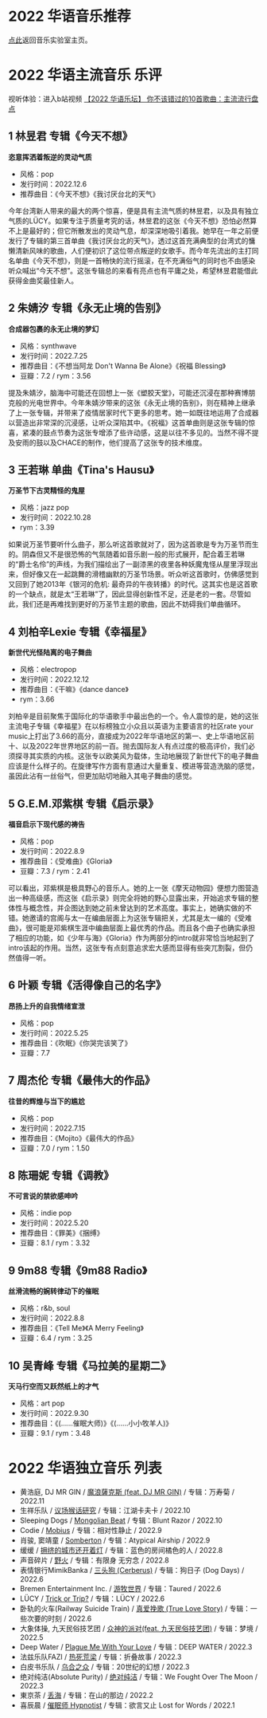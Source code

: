 # 2022 华语音乐推荐

[点此](https://lambdacdm.github.io/Music-Laboratory/)返回音乐实验室主页。

# 2022 华语主流音乐 乐评

视听体验：进入b站视频 [【2022 华语乐坛】 你不该错过的10首歌曲：主流流行盘点](https://www.bilibili.com/video/BV1dM41167xJ/)

## 1 林昱君 专辑《今天不想》
**恣意挥洒着叛逆的灵动气质**

* 风格：pop
* 发行时间：2022.12.6
* 推荐曲目：《今天不想》《我讨厌台北的天气》

今年台湾新人带来的最大的两个惊喜，便是具有主流气质的林昱君，以及具有独立气质的LÜCY。如果专注于质量考究的话，林昱君的这张《今天不想》恐怕必然算不上是最好的；但它所散发出的灵动气息，却深深地吸引着我。她早在一年之前便发行了专辑的第三首单曲《我讨厌台北的天气》，透过这首充满典型的台湾式的慵懒清新风味的歌曲，人们便初识了这位带点叛逆的女歌手。而今年先流出的主打同名单曲《今天不想》，则是一首畅快的流行摇滚，在不充满俗气的同时也不由感染听众喊出“今天不想”。这张专辑总的来看有亮点也有平庸之处，希望林昱君能借此获得金曲奖最佳新人。

## 2 朱婧汐 专辑《永无止境的告别》
**合成器包裹的永无止境的梦幻**

* 风格：synthwave
* 发行时间：2022.7.25
* 推荐曲目：《不想当阿龙 Don't Wanna Be Alone》《祝福 Blessing》
* 豆瓣：7.2 / rym：3.56

提及朱婧汐，脑海中可能还在回想上一张《塑胶天堂》，可能还沉浸在那种赛博朋克般的光电世界中。今年朱婧汐带来的这张《永无止境的告别》，则在精神上继承了上一张专辑，并带来了疫情居家时代下更多的思考。她一如既往地运用了合成器以营造出非常深的沉浸感，让听众深陷其中。《祝福》这首单曲则是这张专辑的惊喜，紧凑的鼓点节奏为这张专增添了些许动感，这是以往不多见的。当然不得不提及安雨的鼓以及CHACE的制作，他们提高了这张专的技术维度。

## 3 王若琳 单曲《Tina's Hausu》
**万圣节下古灵精怪的鬼屋**

* 风格：jazz pop
* 发行时间：2022.10.28
* rym：3.39

如果说万圣节要听什么曲子，那么听这首歌就对了，因为这首歌是专为万圣节而生的。阴森但又不是很恐怖的气氛随着如音乐剧一般的形式展开，配合着王若琳的“爵士名伶”的声线，为我们描绘出了一副漆黑的夜里各种妖魔鬼怪从屋里浮现出来，但好像又在一起跳舞的滑稽幽默的万圣节场景。听众听这首歌时，仿佛感觉到又回到了她2013年《银河的危机: 最奇异的午夜转播》的时代。这其实也是这首歌的一个缺点，就是太“王若琳”了，因此显得创新性不足，还是老的一套。尽管如此，我们还是再难找到更好的万圣节主题的歌曲，因此不妨碍我们单曲循环。

## 4 刘柏辛Lexie 专辑《幸福星》
**新世代光怪陆离的电子舞曲**

* 风格：electropop
* 发行时间：2022.12.12
* 推荐曲目：《干嘛》《dance dance》
* rym：3.66

刘柏辛是目前聚焦于国际化的华语歌手中最出色的一个。令人震惊的是，她的这张主流电子专辑《幸福星》在以标榜独立小众且以英语为主要语言的社区rate your music上打出了3.66的高分，直接成为2022年华语地区的第一、史上华语地区前十、以及2022年世界地区的前一百。抛去国际友人有点过度的极高评价，我们必须探寻其实质的内核。这张专以欧美风为载体，生动地展现了新世代下的电子舞曲应该是什么样子的。在旋律写作方面有意通过大量重复、模进等营造洗脑的感觉，虽因此沾有一丝俗气，但更加贴切地融入其电子舞曲的感觉。

## 5 G.E.M.邓紫棋 专辑《启示录》
**福音启示下现代感的祷告**

* 风格：pop
* 发行时间：2022.8.9
* 推荐曲目：《受难曲》《Gloria》
* 豆瓣：7.3 / rym：2.41

可以看出，邓紫棋是极具野心的音乐人。她的上一张《摩天动物园》便想力图营造出一种高级感，而这张《启示录》则完全将她的野心显露出来，开始追求专辑的整体性与概念性，并企图达到她之前未曾达到的艺术高度。事实上，她确实做的不错。她邀请的宫阁与太一在编曲层面上为这张专辑把关，尤其是太一编的《受难曲》，很可能是邓紫棋生涯中编曲层面上最优秀的作品。而且各个曲子也确实承担了相应的功能，如《少年与海》《Gloria》作为两部分的intro就非常恰当地起到了intro该起的作用。当然，这张专有点刻意追求宏大感而显得有些突兀割裂，但仍然值得一听。

## 6 叶颖 专辑《活得像自己的名字》
**昂扬上升的自我情绪宣泄**

* 风格：pop
* 发行时间：2022.5.25
* 推荐曲目：《吹眠》《你哭完该笑了》
* 豆瓣：7.7

## 7 周杰伦 专辑《最伟大的作品》
**往昔的辉煌与当下的尴尬**

* 风格：pop
* 发行时间：2022.7.15
* 推荐曲目：《Mojito》《最伟大的作品》
* 豆瓣：7.0 / rym：1.50

## 8 陈珊妮 专辑《调教》
**不可言说的禁欲感呻吟**

* 风格：indie pop
* 发行时间：2022.5.20
* 推荐曲目：《罪美》《捆缚》
* 豆瓣：8.1 / rym：3.32

## 9 9m88 专辑《9m88 Radio》
**丝滑流畅的婉转律动下的催眠**

* 风格：r&b, soul
* 发行时间：2022.8.8
* 推荐曲目：《Tell Me》《A Merry Feeling》
* 豆瓣：6.4 / rym：3.25

## 10 吴青峰 专辑《马拉美的星期二》
**天马行空而又跃然纸上的才气**

* 风格：art pop
* 发行时间：2022.9.30
* 推荐曲目：《(......催眠大师)》《(......小小牧羊人)》
* 豆瓣：9.1 / rym：3.48

# 2022 华语独立音乐 列表
* 黄浩庭, DJ MR GIN / [魔浪薩克斯 (feat. DJ MR GIN)](http://music.163.com/song?id=1995441095&userid=477097094) / 专辑：万寿菊 / 2022.11
* 生祥乐队 / [议场猴话研究](http://music.163.com/song?id=1990760478&userid=477097094) / 专辑：江湖卡夫卡 / 2022.10
* Sleeping Dogs / [Mongolian Beat](http://music.163.com/song?id=1985847772&userid=477097094) / 专辑：Blunt Razor / 2022.10
* Codie / [Mobius](http://music.163.com/song?id=1983259657&userid=477097094) / 专辑：相对性静止 / 2022.9
* 肖骏, 窦靖童 / [Somberton](http://music.163.com/song?id=1983688959&userid=477097094) / 专辑：Atypical Airship / 2022.9
* 缓缓 / [拥挤的城市还开着灯](http://music.163.com/song?id=1968773303&userid=477097094) / 专辑：蓝色的房间橘色的人 / 2022.8
* 声音碎片 / [野火](https://music.163.com/song?id=1952018809&userid=477097094) / 专辑：有限身 无穷念 / 2022.8
* 表情银行MimikBanka / [三头狗 (Cerberus)](http://music.163.com/song?id=1958971863&userid=477097094) / 专辑：狗日子 (Dog Days) / 2022.6
* Bremen Entertainment Inc. / [游牧世界](http://music.163.com/song?id=1958439854&userid=477097094) / 专辑：Taured / 2022.6
* LÜCY / [Trick or Trip?](http://music.163.com/song?id=1954144216&userid=477097094) / 专辑：LÜCY / 2022.6
* 卧轨的火车(Railway Suicide Train) / [真爱挽歌 (True Love Story)](http://music.163.com/song?id=1954980768&userid=477097094) / 专辑：一些次要的时刻 / 2022.6
* 大象体操, 九天民俗技艺团 / [众神的派对(feat. 九天民俗技艺团)](http://music.163.com/song?id=1946177368&userid=477097094) / 专辑：梦境 / 2022.5
* Deep Water / [Plague Me With Your Love](http://music.163.com/song?id=1930453738&userid=477097094) / 专辑：DEEP WATER / 2022.3 
* 法兹乐队FAZI / [热死荒梁](http://music.163.com/song?id=1929356873&userid=477097094) / 专辑：折叠故事 / 2022.3
* 白皮书乐队 / [乌合之众](http://music.163.com/song?id=1930204689&userid=477097094) / 专辑：20世纪的幻想  / 2022.3
* 绝对纯洁(Absolute Purity) / [绝对纯洁](http://music.163.com/song?id=1924224270&userid=477097094) / 专辑：We Fought Over The Moon / 2022.3
* 東京茶 / [丢海](http://music.163.com/song?id=1915572261&userid=477097094) / 专辑：在山的那边 / 2022.2
* 喜辰晨 / [催眠师 Hypnotist](http://music.163.com/song?id=1915558268&userid=477097094) / 专辑：欲言又止 Lost for Words / 2022.1
<!-- * G.E.M.邓紫棋 / [受难曲](http://music.163.com/song?id=1970559946&userid=477097094) / 专辑：启示录 / 2022.9 -->
<!-- * 9m88, DJ MITSU THE BEATS / [Tell Me](http://music.163.com/song?id=1961720583&userid=477097094) / 专辑：9m88 Radio / 2022.8 -->
<!-- * 朱婧汐Akini Jing, Chace / 不想当阿龙 Don't Wanna Be Alone / 专辑：永无止境的告别 Endless Farewell / 2022.7 -->
<!-- * 周杰伦 / Mojito / 专辑：最伟大的作品 / 2022.7 -->
<!-- * 叶颖 / [吹眠](http://music.163.com/song?id=1947086457&userid=477097094) / 专辑：活得像自己的名字 / 2022.5 -->
<!-- * 陈珊妮 / [罪美](http://music.163.com/song?id=1948826157&userid=477097094) / 专辑：调教 / 2022.5 -->
<!-- * 吴青峰 / (......小小牧羊人) (feat. 微光古乐集) / 专辑：马拉美的星期二 / 2022.9 -->
<!-- * 宫阁 / [人间会一如平常](http://music.163.com/song?id=1499175682&userid=477097094) / 专辑：幻日年代 / 2022.8 -->
<!-- * 鬼否 / [超真实生态瓶](http://music.163.com/song?id=1919214172&userid=477097094) / 单曲：超真实生态瓶 / 2022.2 -->
<!-- * VH (Vast & Hazy) / [全员病态就没人算怪胎](http://music.163.com/song?id=1907752577&userid=477097094) / 专辑：文明 / 2022.1 -->
